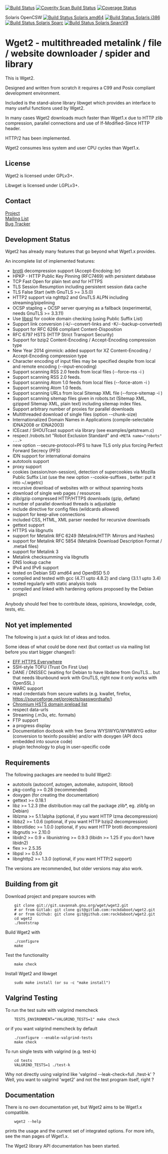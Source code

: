 [![Build Status](https://travis-ci.org/rockdaboot/wget2.svg?branch=wget2)](https://travis-ci.org/rockdaboot/wget2)
[![Coverity Scan Build Status](https://scan.coverity.com/projects/7852/badge.svg)](https://scan.coverity.com/projects/rockdaboot-wget2)
[![Coverage Status](https://coveralls.io/repos/github/rockdaboot/wget2/badge.svg?branch=master)](https://coveralls.io/github/rockdaboot/wget2?branch=master)

Solaris OpenCSW [![Build Status Solaris amd64](https://buildfarm.opencsw.org/buildbot/png?builder=wget2-solaris10-amd64)](https://buildfarm.opencsw.org/buildbot/builders/wget2-solaris10-amd64)
[![Build Status Solaris i386](https://buildfarm.opencsw.org/buildbot/png?builder=wget2-solaris10-i386)](https://buildfarm.opencsw.org/buildbot/builders/wget2-solaris10-i386)
[![Build Status Solaris Sparc](https://buildfarm.opencsw.org/buildbot/png?builder=wget2-solaris10-sparc)](https://buildfarm.opencsw.org/buildbot/builders/wget2-solaris10-sparc)
[![Build Status Solaris SparcV9](https://buildfarm.opencsw.org/buildbot/png?builder=wget2-solaris10-sparcv9)](https://buildfarm.opencsw.org/buildbot/builders/wget2-solaris10-sparcv9)


Wget2 - multithreaded metalink / file / website downloader / spider and library
===============================================================================

This is Wget2.

Designed and written from scratch it requires a C99 and Posix compliant
development environment.

Included is the stand-alone library libwget which provides an interface
to many useful functions used by Wget2.

In many cases Wget2 downloads much faster than Wget1.x due to HTTP zlib
compression, parallel connections and use of If-Modified-Since HTTP header.

HTTP/2 has been implemented.

Wget2 consumes less system and user CPU cycles than Wget1.x.

License
-------

Wget2 is licensed under GPLv3+.

Libwget is licensed under LGPLv3+.

Contact
-------

[Project](https://savannah.gnu.org/projects/wget/)<br>
[Mailing List](https://savannah.gnu.org/mail/?group=wget)<br>
[Bug Tracker](https://savannah.gnu.org/bugs/?group=wget)

Development Status
------------------

Wget2 has already many features that go beyond what Wget1.x provides.<br>

An incomplete list of implemented features:

- [brotli](https://github.com/google/brotli) decompression support (Accept-Encdoing: br)
- HPKP - HTTP Public Key Pinning (RFC7469) with persistent database
- TCP Fast Open for plain text *and* for HTTPS
- TLS Session Resumption including persistent session data cache
- TLS False Start (with GnuTLS >= 3.5.0)
- HTTP2 support via nghttp2 and GnuTLS ALPN including streaming/pipelining
- OCSP stapling + OCSP server querying as a fallback (experimental, needs GnuTLS >= 3.3.11)
- Use [libpsl](https://github.com/rockdaboot/libpsl) for cookie domain checking (using Public Suffix List)
- Support link conversion (-k/--convert-links and -K/--backup-converted)
- Support for RFC 6266 compliant Content-Disposition
- RFC 6797 HSTS (HTTP Strict Transport Security)
- Support for bzip2 Content-Encoding / Accept-Encoding compression type
- New Year 2014 gimmick: added support for XZ Content-Encoding / Accept-Encoding compression type
- Character encoding of input files may be specified despite from local and remote encoding (--input-encoding)
- Support scanning RSS 2.0 feeds from local files (--force-rss -i <filename>)
- Support scanning RSS 2.0 feeds.
- Support scanning Atom 1.0 feeds from local files (--force-atom -i <filename>)
- Support scanning Atom 1.0 feeds.
- Support scanning URLs from local Sitemap XML file (--force-sitemap -i <filename>)
- Support scanning sitemap files given in robots.txt (Sitemap XML, gzipped Sitemap XML, plain text) including
sitemap index files.
- Support arbitrary number of proxies for parallel downloads
- Multithreaded download of single files (option --chunk-size)
- Internationalized Domain Names in Applications (compile-selectable IDNA2008 or IDNA2003)
- ICEcast / SHOUTcast support via library (see examples/getstream.c)
- respect /robots.txt "Robot Exclusion Standard" and `<META name="robots" ...>`
- new option --secure-protocol=PFS to have TLS only plus forcing Perfect Forward Secrecy (PFS)
- IDN support for international domains
- autotools support
- proxy support
- cookies (session/non-session), detection of supercookies via Mozilla Public Suffix List
  (use the new option --cookie-suffixes <filename>, better: put it into ~/.wgetrc)
- recursive download of websites with or without spanning hosts
- download of single web pages / resources
- zlib/gzip compressed HTTP/HTTPS downloads (gzip, deflate)
- number of parallel download threads is adjustable
- include directive for config files (wildcards allowed)
- support for keep-alive connections
- included CSS, HTML, XML parser needed for recursive downloads
- gettext support
- HTTPS via libgnutls
- support for Metalink RFC 6249 (Metalink/HTTP: Mirrors and Hashes)
- support for Metalink RFC 5854 (Metalink Download Description Format / .meta4 files)
- support for Metalink 3
- Metalink checksumming via libgnutls
- DNS lookup cache
- IPv4 and IPv6 support
- tested on Debian SID amd64 and OpenBSD 5.0
- compiled and tested with gcc (4.7.1 upto 4.8.2) and clang (3.1.1 upto 3.4)
- tested regularly with static analysis tools
- compiled and linked with hardening options proposed by the Debian project

Anybody should feel free to contribute ideas, opinions, knowledge, code, tests, etc.

Not yet implemented
-------------------

The following is just a quick list of ideas and todos.<br>

Some ideas of what could be done next (but contact us via mailing list before you start bigger changes!):

- [EFF HTTPS Everywhere](https://www.eff.org/https-everywhere)
- SSH-style TOFU (Trust On First Use)
- DANE / DNSSEC (waiting for Debian to have libdane from GnuTLS... but that needs libunbound work with GnuTLS, right
  now it only works with OpenSSL.)
- WARC support
- read credentials from secure wallets (e.g. kwallet, firefox, https://sourceforge.net/projects/passwordsafe/)
- [Chromium HSTS domain preload list](https://src.chromium.org/viewvc/chrome/trunk/src/net/http/transport_security_state_static.json)
- respect data-urls
- Streaming (.m3u, etc. formats)
- FTP support
- a progress display
- Documentation docbook with free Serna WYSIWYG/WYMIWYG editor (conversion to texinfo possible)
  and/or with doxygen (API docs embedded into source code)
- plugin technology to plug in user-specific code


Requirements
------------

The following packages are needed to build Wget2:

* autotools (autoconf, autogen, automake, autopoint, libtool)
* pkg-config >= 0.28 (recommended)
* doxygen (for creating the documentation)
* gettext >= 0.18.1
* libz >= 1.2.3 (the distribution may call the package zlib*, eg. zlib1g on Debian)
* liblzma >= 5.1.1alpha (optional, if you want HTTP lzma decompression)
* libbz2 >= 1.0.6 (optional, if you want HTTP bzip2 decompression)
* libbrotlidec >= 1.0.0 (optional, if you want HTTP brotli decompression)
* libgnutls >= 2.10.0
* libidn2 >= 0.9 + libunistring >= 0.9.3 (libidn >= 1.25 if you don't have libidn2)
* flex >= 2.5.35
* libpsl >= 0.5.0
* libnghttp2 >= 1.3.0 (optional, if you want HTTP/2 support)

The versions are recommended, but older versions may also work.


Building from git
-----------------

Download project and prepare sources with

		git clone git://git.savannah.gnu.org/wget/wget2.git
		# or from Gitlab: git clone git@gitlab.com:rockdaboot/wget2.git
		# or from Github: git clone git@github.com:rockdaboot/wget2.git
		cd wget2
		./bootstrap

Build Wget2 with

		./configure
		make

Test the functionality

		make check

Install Wget2 and libwget

		sudo make install (or su -c "make install")

Valgrind Testing
----------------

To run the test suite with valgrind memcheck

		TESTS_ENVIRONMENT="VALGRIND_TESTS=1" make check

or if you want valgrind memcheck by default

		./configure --enable-valgrind-tests
		make check

To run single tests with valgrind (e.g. test-k)

		cd tests
		VALGRIND_TESTS=1 ./test-k

Why not directly using valgrind like 'valgrind --leak-check=full ./test-k' ?
Well, you want to valgrind 'wget2' and not the test program itself, right ?

Documentation
-------------

There is no own documentation yet, but Wget2 aims to be Wget1.x compatible.

		wget2 --help

prints the usage and the current set of integrated options.
For more info, see the man pages of Wget1.x.

The Wget2 library API documentation has been started.
